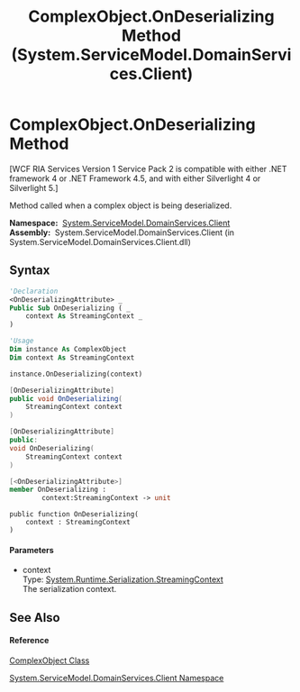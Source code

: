 ﻿---
title: ComplexObject.OnDeserializing Method  (System.ServiceModel.DomainServices.Client)
TOCTitle: OnDeserializing Method
ms:assetid: M:System.ServiceModel.DomainServices.Client.ComplexObject.OnDeserializing(System.Runtime.Serialization.StreamingContext)
ms:mtpsurl: https://msdn.microsoft.com/en-us/library/system.servicemodel.domainservices.client.complexobject.ondeserializing(v=VS.91)
ms:contentKeyID: 32680552
ms.date: 01/27/2012
mtps_version: v=VS.91
f1_keywords:
- System.ServiceModel.DomainServices.Client.ComplexObject.OnDeserializing
dev_langs:
- CSharp
- JScript
- VB
- FSharp
- c++
api_location:
- System.ServiceModel.DomainServices.Client.dll
api_name:
- System.ServiceModel.DomainServices.Client.ComplexObject.OnDeserializing
api_type:
- Managed
topic_type:
- apiref
- kbSyntax
product_family_name: VS
ROBOTS: INDEX,FOLLOW
---

# ComplexObject.OnDeserializing Method

\[WCF RIA Services Version 1 Service Pack 2 is compatible with either .NET framework 4 or .NET Framework 4.5, and with either Silverlight 4 or Silverlight 5.\]

Method called when a complex object is being deserialized.

**Namespace:**  [System.ServiceModel.DomainServices.Client](ff422479\(v=vs.91\).md)  
**Assembly:**  System.ServiceModel.DomainServices.Client (in System.ServiceModel.DomainServices.Client.dll)

## Syntax

``` vb
'Declaration
<OnDeserializingAttribute> _
Public Sub OnDeserializing ( _
    context As StreamingContext _
)
```

``` vb
'Usage
Dim instance As ComplexObject
Dim context As StreamingContext

instance.OnDeserializing(context)
```

``` csharp
[OnDeserializingAttribute]
public void OnDeserializing(
    StreamingContext context
)
```

``` c++
[OnDeserializingAttribute]
public:
void OnDeserializing(
    StreamingContext context
)
```

``` fsharp
[<OnDeserializingAttribute>]
member OnDeserializing : 
        context:StreamingContext -> unit 
```

``` jscript
public function OnDeserializing(
    context : StreamingContext
)
```

#### Parameters

  - context  
    Type: [System.Runtime.Serialization.StreamingContext](https://msdn.microsoft.com/en-us/library/t16abws5)  
    The serialization context.  

## See Also

#### Reference

[ComplexObject Class](gg277298\(v=vs.91\).md)

[System.ServiceModel.DomainServices.Client Namespace](ff422479\(v=vs.91\).md)

